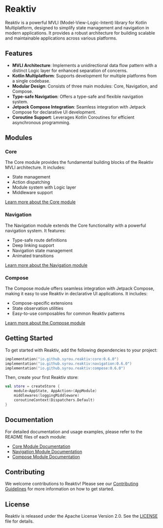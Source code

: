 # Reaktiv

Reaktiv is a powerful MVLI (Model-View-Logic-Intent) library for Kotlin Multiplatform, designed to simplify state management and navigation in modern applications. It provides a robust architecture for building scalable and maintainable applications across various platforms.

## Features

- **MVLI Architecture**: Implements a unidirectional data flow pattern with a distinct Logic layer for enhanced separation of concerns.
- **Kotlin Multiplatform**: Supports development for multiple platforms from a single codebase.
- **Modular Design**: Consists of three main modules: Core, Navigation, and Compose.
- **Type-safe Navigation**: Offers a type-safe and flexible navigation system.
- **Jetpack Compose Integration**: Seamless integration with Jetpack Compose for declarative UI development.
- **Coroutine Support**: Leverages Kotlin Coroutines for efficient asynchronous programming.

## Modules

### Core

The Core module provides the fundamental building blocks of the Reaktiv MVLI architecture. It includes:

- State management
- Action dispatching
- Module system with Logic layer
- Middleware support

[Learn more about the Core module](./core/README.md)

### Navigation

The Navigation module extends the Core functionality with a powerful navigation system. It features:

- Type-safe route definitions
- Deep linking support
- Navigation state management
- Animated transitions

[Learn more about the Navigation module](./navigation/README.md)

### Compose

The Compose module offers seamless integration with Jetpack Compose, making it easy to use Reaktiv in declarative UI applications. It includes:

- Compose-specific extensions
- State observation utilities
- Easy-to-use composables for common Reaktiv patterns

[Learn more about the Compose module](./compose/README.md)

## Getting Started

To get started with Reaktiv, add the following dependencies to your project:

```kotlin
implementation("io.github.syrou.reaktiv:core:0.6.0")
implementation("io.github.syrou.reaktiv:navigation:0.6.0")
implementation("io.github.syrou.reaktiv:compose:0.6.0")
```

Then, create your first Reaktiv store:

```kotlin
val store = createStore {
    module<AppState, AppAction>(AppModule)
    middlewares(loggingMiddleware)
    coroutineContext(Dispatchers.Default)
}
```

## Documentation

For detailed documentation and usage examples, please refer to the README files of each module:

- [Core Module Documentation](./core/README.md)
- [Navigation Module Documentation](./navigation/README.md)
- [Compose Module Documentation](./compose/README.md)

## Contributing

We welcome contributions to Reaktiv! Please see our [Contributing Guidelines](CONTRIBUTING.md) for more information on how to get started.

## License

Reaktiv is released under the Apache License Version 2.0. See the [LICENSE](LICENSE) file for details.